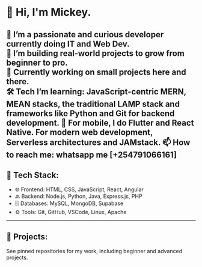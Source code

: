 # 👋 Hi, I'm Mickey.

🎯 I’m a passionate and curious developer currently doing IT and Web Dev.  
🚀 I’m building real-world projects to grow from beginner to pro.  
🌱 Currently working on small projects here and there.  
🛠️ Tech I’m learning: JavaScript-centric MERN, MEAN stacks, the traditional LAMP stack and frameworks like Python and Git for backend development.
📱 For mobile, I do Flutter and React Native. For modern web development, Serverless architectures and JAMstack. 
📫 How to reach me: whatsapp me [+254791066161]
---

## 🧰 Tech Stack:
- 🌐 Frontend: HTML, CSS, JavaScript, React, Angular
- 🔙 Backend: Node.js, Python, Java, Express.js, PHP
- 🗄️ Databases: MySQL, MongoDB, Supabase
- ⚙️ Tools: Git, GitHub, VSCode, Linux, Apache

---

## 📂 Projects:
See pinned repositories for my work, including beginner and advanced projects.

